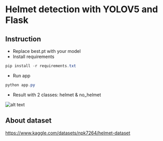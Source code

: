 # Helmet detection with YOLOV5 and Flask

## Instruction
- Replace best.pt with your model
- Install requirements
```powershell
pip install -r requirements.txt
```
- Run app
```powershell
python app.py
```
- Result with 2 classes: helmet & no_helmet

![alt text](https://github.com/npk7264/Helmet_Detection_with_YOLO/blob/main/static/results/9.jpg)

## About dataset
https://www.kaggle.com/datasets/npk7264/helmet-dataset
